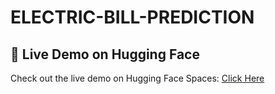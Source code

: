 # ELECTRIC-BILL-PREDICTION

## 🔗 Live Demo on Hugging Face

Check out the live demo on Hugging Face Spaces: [Click Here](https://huggingface.co/spaces/udaykiranbandi/ElectricBillPrediction)
